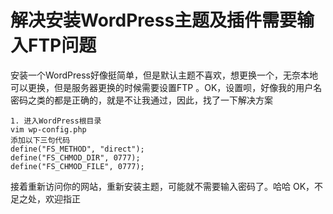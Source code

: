 # 解决安装WordPress主题及插件需要输入FTP问题


安装一个WordPress好像挺简单，但是默认主题不喜欢，想更换一个，无奈本地可以更换，但是服务器更换的时候需要设置FTP 。OK，设置呗，好像我的用户名密码之类的都是正确的，就是不让我通过，因此，找了一下解决方案
```
1. 进入WordPress根目录
vim wp-config.php
添加以下三句代码
define("FS_METHOD", "direct");
define("FS_CHMOD_DIR", 0777);
define("FS_CHMOD_FILE", 0777);
```
接着重新访问你的网站，重新安装主题，可能就不需要输入密码了。哈哈
OK，不足之处，欢迎指正